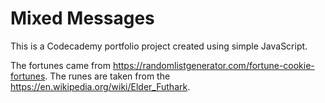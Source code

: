 # Mixed Messages

This is a Codecademy portfolio project created using simple JavaScript.

The fortunes came from https://randomlistgenerator.com/fortune-cookie-fortunes. The runes are taken from the https://en.wikipedia.org/wiki/Elder_Futhark.

